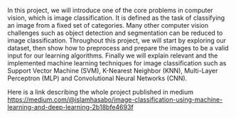 In this project, we will introduce one of the core problems in computer vision, which is image classification. It is defined as the task of classifying an image from a fixed set of categories. Many other computer vision challenges such as object detection and segmentation can be reduced to image classification. Throughout this project, we will start by exploring our dataset, then show how to preprocess and prepare the images to be a valid input for our learning algorithms. Finally we will explain relevant and the implemented  machine learning techniques for image classification such as Support Vector Machine (SVM), K-Nearest Neighbor (KNN), Multi-Layer Perceptron (MLP) and Convolutional Neural Networks (CNN).

Here is a link describing the whole project published in medium https://medium.com/@islamhasabo/image-classification-using-machine-learning-and-deep-learning-2b18bfe4693f
